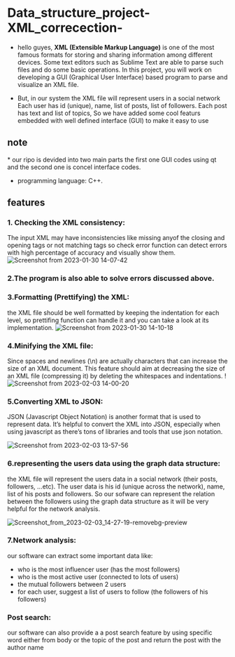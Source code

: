 # Data_structure_project-XML_correcection-

* hello guyes, **XML (Extensible Markup Language)** is one of the most famous formats for storing and sharing
information among different devices. Some text editors such as Sublime Text are able to parse
such files and do some basic operations. In this project, you will work on developing a GUI
(Graphical User Interface) based program to parse and visualize an XML file.

* But, in our system the XML file will represent users in a social network
Each user has id (unique), name, list of posts, list of followers.
Each post has text and list of topics, So we have added some cool featurs embedded with well defined interface (GUI) to make it easy to use

<h2>note</h2>
* our ripo is devided into two main parts the first one GUI codes using qt and the second one is concel interface codes.
 
* programming language: C++.

<h2> features </h2>

<h3> 1. Checking the XML consistency: </h3>

   The input XML may have inconsistencies like missing anyof the closing and opening tags or not matching tags so check error function can detect errors    with high percentage of accuracy and visually show them.
 ![Screenshot from 2023-01-30 14-07-42](https://user-images.githubusercontent.com/101834345/215473001-082e08b2-0851-4381-bbdb-ae1307e12d77.png)
   
<h3> 2.The program is also able to solve errors discussed above. </h3>

<h3> 3.Formatting (Prettifying) the XML: </h3>

  the XML file should be well formatted by keeping the indentation for each level, so prettifing function can handle it and you can take a look at its implementation.
  ![Screenshot from 2023-01-30 14-10-18](https://user-images.githubusercontent.com/101834345/215473331-bff4e910-6251-4b9a-ac8d-fcce387e9567.png)

<h3> 4.Minifying the XML file: </h3>

  Since spaces and newlines (\n) are actually characters that can increase the size of an XML document. This feature should aim at decreasing the size of an XML file (compressing it) by deleting the whitespaces and indentations.
  !![Screenshot from 2023-02-03 14-00-20](https://user-images.githubusercontent.com/101834345/216598518-44686267-df1e-4f19-bb6a-ff7f988ccc9d.png)


<h3> 5.Converting XML to JSON:</h3>

JSON (Javascript Object Notation) is another format that is used
to represent data. It’s helpful to convert the XML into JSON, especially when using
javascript as there’s tons of libraries and tools that use json notation.

![Screenshot from 2023-02-03 13-57-56](https://user-images.githubusercontent.com/101834345/216598144-9d59d516-3d25-4e19-b4a2-74afc33d8129.png)


<h3> 6.representing the users data using the graph data structure: </h3>

the XML file will represent the users data in a social network (their posts, followers, ...etc).
The user data is his id (unique across the network), name, list of his posts and followers. So our sofware can represent the relation between the followers using the graph data structure as it will be very helpful for the network analysis.

![Screenshot_from_2023-02-03_14-27-19-removebg-preview](https://user-images.githubusercontent.com/101834345/216603827-1c623c40-c71f-421b-8e91-588725c87c17.png)

<h3>7.Network analysis: </h3>

our software can extract some important data like:
* who is the most influencer user (has the most followers)
* who is the most active user (connected to lots of users)
* the mutual followers between 2 users
* for each user, suggest a list of users to follow (the followers of his followers)

<h3> Post search:</h3>

our software can also provide a a post search feature by using specific word either from body or the topic of the post and return the post with the author name
